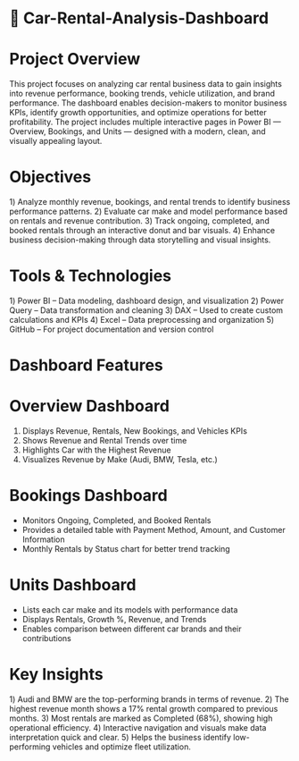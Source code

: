 #  🚗 Car-Rental-Analysis-Dashboard
# Project Overview
This project focuses on analyzing car rental business data to gain insights into revenue performance, booking trends, vehicle utilization, and brand performance.
The dashboard enables decision-makers to monitor business KPIs, identify growth opportunities, and optimize operations for better profitability.
The project includes multiple interactive pages in Power BI — Overview, Bookings, and Units — designed with a modern, clean, and visually appealing layout.

# Objectives
1️) Analyze monthly revenue, bookings, and rental trends to identify business performance patterns.
2️) Evaluate car make and model performance based on rentals and revenue contribution.
3️) Track ongoing, completed, and booked rentals through an interactive donut and bar visuals.
4️) Enhance business decision-making through data storytelling and visual insights.

# Tools & Technologies
1️) Power BI – Data modeling, dashboard design, and visualization
2️) Power Query – Data transformation and cleaning
3️) DAX – Used to create custom calculations and KPIs
4️) Excel – Data preprocessing and organization
5️) GitHub – For project documentation and version control

# Dashboard Features
# Overview Dashboard
1) Displays Revenue, Rentals, New Bookings, and Vehicles KPIs
2) Shows Revenue and Rental Trends over time
3) Highlights Car with the Highest Revenue
4) Visualizes Revenue by Make (Audi, BMW, Tesla, etc.)

# Bookings Dashboard
- Monitors Ongoing, Completed, and Booked Rentals
- Provides a detailed table with Payment Method, Amount, and Customer Information
- Monthly Rentals by Status chart for better trend tracking

# Units Dashboard
- Lists each car make and its models with performance data
- Displays Rentals, Growth %, Revenue, and Trends
- Enables comparison between different car brands and their contributions

# Key Insights
1️) Audi and BMW are the top-performing brands in terms of revenue.
2️) The highest revenue month shows a 17% rental growth compared to previous months.
3) Most rentals are marked as Completed (68%), showing high operational efficiency.
4️) Interactive navigation and visuals make data interpretation quick and clear.
5️) Helps the business identify low-performing vehicles and optimize fleet utilization.
